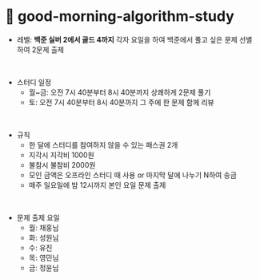 # 🌅 good-morning-algorithm-study

- 레벨: **백준 실버 2에서 골드 4까지** 각자 요일을 하여 백준에서 풀고 싶은 문제 선별하여 2문제 출제

<br>

- 스터디 일정
  - 월~금: 오전 7시 40분부터 8시 40분까지 상쾌하게 2문제 풀기
  - 토: 오전 7시 40분부터 8시 40분까지 그 주에 한 문제 함께 리뷰

<br>

- 규칙
  - 한 달에 스터디를 참여하지 않을 수 있는 패스권 2개
  - 지각시 지각비 1000원
  - 불참시 불참비 2000원
  - 모인 금액은 오프라인 스터디 때 사용 or 마지막 달에 나누기 N하여 송금
  - 매주 일요일에 밤 12시까지 본인 요일 문제 출제

<br>

- 문제 출제 요일
  - 월: 채홍님
  - 화: 성원님
  - 수: 유진
  - 목: 영민님
  - 금: 정윤님

